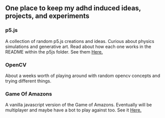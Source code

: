 ## One place to keep my adhd induced ideas, projects, and experiments 
### p5.js
A collection of random p5.js creations and ideas. Curious about physics simulations and generative art. Read about how each one works in the README within the p5js folder. See them [Here.](https://vladtheimpaler32.github.io/experiments/p5.js/) 
### OpenCV 
About a weeks worth of playing around with random opencv concepts and trying different things.
### Game Of Amazons
A vanilla javascript version of the Game of Amazons. Eventually will be multiplayer and maybe have a bot to play against too. See it [Here.](https://vladtheimpaler32.github.io/experiments/js%20projects/Game%20of%20Amazons/amazons.html)
